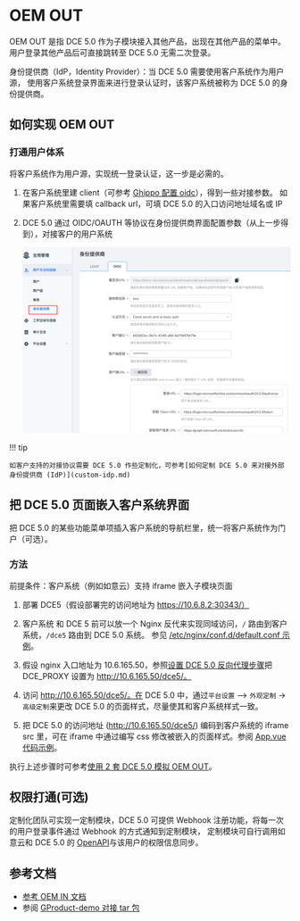 # OEM OUT

OEM OUT 是指 DCE 5.0 作为子模块接入其他产品，出现在其他产品的菜单中。
用户登录其他产品后可直接跳转至 DCE 5.0 无需二次登录。

身份提供商（IdP，Identity Provider）：当 DCE 5.0 需要使用客户系统作为用户源，
使用客户系统登录界面来进行登录认证时，该客户系统被称为 DCE 5.0 的身份提供商。

## 如何实现 OEM OUT

### 打通用户体系

将客户系统作为用户源，实现统一登录认证，这一步是必需的。

1. 在客户系统里建 client（可参考 [Ghippo 配置 oidc](../user-guide/access-control/oidc.md)），得到一些对接参数。
   如果客户系统里需要填 callback url，可填 DCE 5.0 的入口访问地址域名或 IP

1. DCE 5.0 通过 OIDC/OAUTH 等协议在身份提供商界面配置参数（从上一步得到），对接客户的用户系统

   ![oidc](./images/oem-out01.png)

!!! tip

    如客户支持的对接协议需要 DCE 5.0 作些定制化，可参考[如何定制 DCE 5.0 来对接外部身份提供商 (IdP)](custom-idp.md)

## 把 DCE 5.0 页面嵌入客户系统界面

把 DCE 5.0 的某些功能菜单项插入客户系统的导航栏里，统一将客户系统作为门户（可选）。

### 方法

前提条件：客户系统（例如如意云）支持 iframe 嵌入子模块页面

1. 部署 DCE5（假设部署完的访问地址为 https://10.6.8.2:30343/）

1. 客户系统 和 DCE 5 前可以放一个 Nginx 反代来实现同域访问，`/` 路由到客户系统，`/dce5` 路由到 DCE 5.0 系统。
   参见 [/etc/nginx/conf.d/default.conf 示例](./examples/default2.conf)。

1. 假设 nginx 入口地址为 10.6.165.50，参照[设置 DCE 5.0 反向代理步骤](../install/reverse-proxy.md)把
   DCE_PROXY 设置为 http://10.6.165.50/dce5/。

1. 访问 http://10.6.165.50/dce5/。在 DCE 5.0 中，通过`平台设置` –> `外观定制` -> `高级定制`来更改 DCE 5.0
   的页面样式，尽量使其和客户系统样式一致。

1. 把 DCE 5.0 的访问地址 (http://10.6.165.50/dce5/) 编码到客户系统的 iframe src 里，可在 iframe 中通过编写
   css 修改被嵌入的页面样式。参阅 [App.vue 代码示例](./examples/App.vue)。

执行上述步骤时可参考[使用 2 套 DCE 5.0 模拟 OEM OUT](./dce5-dce5.md)。

## 权限打通(可选)

定制化团队可实现一定制模块，DCE 5.0 可提供 Webhook 注册功能，将每一次的用户登录事件通过 Webhook 的方式通知到定制模块，
定制模块可自行调用如意云和 DCE 5.0 的 [OpenAPI](https://docs.daocloud.io/openapi/)与该用户的权限信息同步。

## 参考文档

- [参考 OEM IN 文档](oem-in.md)
- 参阅 [GProduct-demo 对接 tar 包](./examples/gproduct-demo-main.tar.gz)
